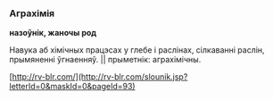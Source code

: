 ### Аграхімія
**назоўнік, жаночы род**

Навука аб хімічных працэсах у глебе і раслінах, сілкаванні раслін, прымяненні ўгнаенняў. || прыметнік: аграхімічны.

<a rel="author">[http://rv-blr.com/](http://rv-blr.com/slounik.jsp?letterId=0&maskId=0&pageId=93)</a>
